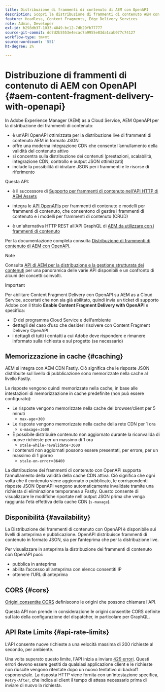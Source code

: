 ```yaml
---
title: Distribuzione di frammenti di contenuto di AEM con OpenAPI
description: Scopri la distribuzione di frammenti di contenuto AEM con OpenAPI
feature: Headless, Content Fragments, Edge Delivery Services
role: Admin, Developer
exl-id: b298db37-1033-4849-bc12-7db29fb77777
source-git-commit: dd7d2b5553e4ecac7a9955e83da1cab077c74127
workflow-type: tm+mt
source-wordcount: '551'
ht-degree: 2%

---
```



# Distribuzione di frammenti di contenuto di AEM con OpenAPI {#aem-content-fragment-delivery-with-openapi}

In Adobe Experience Manager (AEM) as a Cloud Service, AEM OpenAPI per la distribuzione dei frammenti di contenuto:

* è un’API OpenAPI ottimizzata per la distribuzione live di frammenti di contenuto AEM in formato JSON
* offre una moderna integrazione CDN che consente l’annullamento della validità del contenuto attivo
* si concentra sulla distribuzione dei contenuti (prestazioni, scalabilità, integrazione CDN, controllo e output JSON ottimizzati)
* include la possibilità di idratare JSON per i frammenti e le risorse di riferimento

Questa API:

* è il successore di [Supporto per frammenti di contenuto nell&#39;API HTTP di AEM Assets](/help/assets/content-fragments/assets-api-content-fragments.md)

* integra le [API OpenAPIs](/help/headless/content-fragment-openapis.md) per frammenti di contenuto e modelli per frammenti di contenuto, che consentono di gestire i frammenti di contenuto e i modelli per frammenti di contenuto (CRUD)

* è un&#39;alternativa HTTP REST all&#39;API GraphQL di [AEM da utilizzare con i frammenti di contenuto](/help/headless/graphql-api/content-fragments.md)

Per la documentazione completa consulta [Distribuzione di frammenti di contenuto di AEM con OpenAPI](https://developer.adobe.com/experience-cloud/experience-manager-apis/api/stable/contentfragments/delivery/).

>[!NOTE]
>
>Consulta [API di AEM per la distribuzione e la gestione strutturata dei contenuti](/help/headless/apis-headless-and-content-fragments.md) per una panoramica delle varie API disponibili e un confronto di alcuni dei concetti coinvolti.

>[!IMPORTANT]
>
>Per abilitare Content Fragment Delivery con OpenAPI su AEM as a Cloud Service, accertati che non sia già abilitato, quindi invia un ticket di supporto Adobe con il titolo **Enable Content Fragment Delivery with OpenAPI** e specifica:
>
>* ID del programma Cloud Service e dell&#39;ambiente
>* dettagli del caso d’uso che desideri risolvere con Content Fragment Delivery OpenAPI
>* i dettagli di tutti i contatti a cui Adobe deve rispondere e rimanere informato sulla richiesta e sul progetto (se necessario)

## Memorizzazione in cache {#caching}

AEM si integra con AEM CDN Fastly. Ciò significa che le risposte JSON distribuite sul livello di pubblicazione sono memorizzate nella cache al livello Fastly.

Le risposte vengono quindi memorizzate nella cache, in base alle intestazioni di memorizzazione in cache predefinite (non può essere configurato):

* Le risposte vengono memorizzate nella cache del browser/client per 5 minuti
   * `max-age`=`300`
* Le risposte vengono memorizzate nella cache della rete CDN per 1 ora
   * `s-maxage`=`3600`
* È possibile distribuire contenuto non aggiornato durante la riconvalida di nuove richieste per un massimo di 1 ora
   * `stale-while-revalidate`=`3600`
* I contenuti non aggiornati possono essere presentati, per errore, per un massimo di 1 giorno
   * `stale-on-error`=`86400`

La distribuzione dei frammenti di contenuto con OpenAPI supporta l’annullamento della validità della cache CDN attiva. Ciò significa che ogni volta che il contenuto viene aggiornato o pubblicato, le corrispondenti risposte JSON OpenAPI vengono automaticamente invalidate tramite una richiesta di eliminazione temporanea a Fastly. Questo consente di visualizzare le modifiche riportate nell&#39;output JSON prima che venga raggiunta l&#39;età effettiva della cache CDN (`s-maxage`).

## Disponibilità {#availability}

La Distribuzione dei frammenti di contenuto con OpenAPI è disponibile sui livelli di anteprima e pubblicazione. OpenAPI distribuisce frammenti di contenuto in formato JSON, sia per l’anteprima che per la distribuzione live.

Per visualizzare in anteprima la distribuzione dei frammenti di contenuto con OpenAPI puoi:

* pubblica in anteprima
* abilita l’accesso all’anteprima con elenco consentiti IP
* ottenere l’URL di anteprima

## CORS {#cors}

[Origini consentite CORS](/help/headless/deployment/cross-origin-resource-sharing.md) definiscono le origini che possono chiamare l&#39;API.

Questa API non prende in considerazione le origini consentite CORS definite sul lato della configurazione del dispatcher, in particolare per GraphQL.

## API Rate Limits {#api-rate-limits}

L’API consente nuove richieste a una velocità massima di 200 richieste al secondo, per ambiente.

Una volta superato questo limite, l&#39;API inizia a inviare [429 errori](https://www.rfc-editor.org/rfc/rfc6585#section-4). Questi errori devono essere gestiti da qualsiasi applicazione client e le richieste non riuscite vengono ritentate dopo un nuovo tentativo di backoff esponenziale. La risposta HTTP viene fornita con un&#39;intestazione specifica, `Retry-After`, che indica al client il tempo di attesa necessario prima di inviare di nuovo la richiesta.

<!-- 
## Limitations {#limitations}
-->
